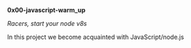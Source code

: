 **0x00-javascript-warm_up**

*Racers, start your node v8s*

In this project we become acquainted with JavaScript/node.js

